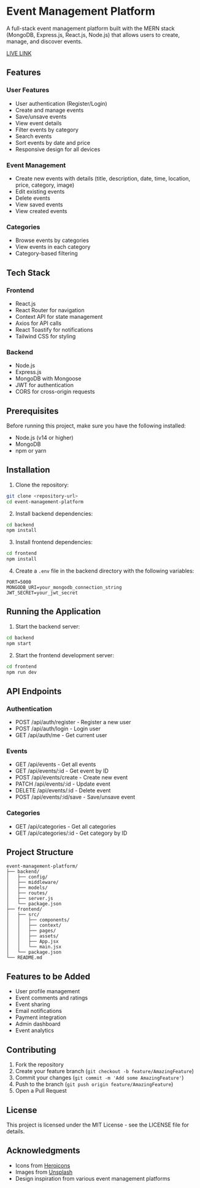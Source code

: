 ﻿# Event Management Platform

A full-stack event management platform built with the MERN stack (MongoDB, Express.js, React.js, Node.js) that allows users to create, manage, and discover events.

[LIVE LINK](https://eventhandler.vercel.app/)

## Features

### User Features
- User authentication (Register/Login)
- Create and manage events
- Save/unsave events
- View event details
- Filter events by category
- Search events
- Sort events by date and price
- Responsive design for all devices

### Event Management
- Create new events with details (title, description, date, time, location, price, category, image)
- Edit existing events
- Delete events
- View saved events
- View created events

### Categories
- Browse events by categories
- View events in each category
- Category-based filtering

## Tech Stack

### Frontend
- React.js
- React Router for navigation
- Context API for state management
- Axios for API calls
- React Toastify for notifications
- Tailwind CSS for styling

### Backend
- Node.js
- Express.js
- MongoDB with Mongoose
- JWT for authentication
- CORS for cross-origin requests

## Prerequisites

Before running this project, make sure you have the following installed:
- Node.js (v14 or higher)
- MongoDB
- npm or yarn

## Installation

1. Clone the repository:
```bash
git clone <repository-url>
cd event-management-platform
```

2. Install backend dependencies:
```bash
cd backend
npm install
```

3. Install frontend dependencies:
```bash
cd frontend
npm install
```

4. Create a `.env` file in the backend directory with the following variables:
```
PORT=5000
MONGODB_URI=your_mongodb_connection_string
JWT_SECRET=your_jwt_secret
```

## Running the Application

1. Start the backend server:
```bash
cd backend
npm start
```

2. Start the frontend development server:
```bash
cd frontend
npm run dev
```

## API Endpoints

### Authentication
- POST /api/auth/register - Register a new user
- POST /api/auth/login - Login user
- GET /api/auth/me - Get current user

### Events
- GET /api/events - Get all events
- GET /api/events/:id - Get event by ID
- POST /api/events/create - Create new event
- PATCH /api/events/:id - Update event
- DELETE /api/events/:id - Delete event
- POST /api/events/:id/save - Save/unsave event

### Categories
- GET /api/categories - Get all categories
- GET /api/categories/:id - Get category by ID

## Project Structure

```
event-management-platform/
├── backend/
│   ├── config/
│   ├── middleware/
│   ├── models/
│   ├── routes/
│   ├── server.js
│   └── package.json
├── frontend/
│   ├── src/
│   │   ├── components/
│   │   ├── context/
│   │   ├── pages/
│   │   ├── assets/
│   │   ├── App.jsx
│   │   └── main.jsx
│   └── package.json
└── README.md
```

## Features to be Added

- User profile management
- Event comments and ratings
- Event sharing
- Email notifications
- Payment integration
- Admin dashboard
- Event analytics

## Contributing

1. Fork the repository
2. Create your feature branch (`git checkout -b feature/AmazingFeature`)
3. Commit your changes (`git commit -m 'Add some AmazingFeature'`)
4. Push to the branch (`git push origin feature/AmazingFeature`)
5. Open a Pull Request

## License

This project is licensed under the MIT License - see the LICENSE file for details.

## Acknowledgments

- Icons from [Heroicons](https://heroicons.com/)
- Images from [Unsplash](https://unsplash.com/)
- Design inspiration from various event management platforms
